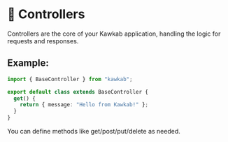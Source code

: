 # 🧩 Controllers

Controllers are the core of your Kawkab application, handling the logic for requests and responses.

## Example:

```typescript
import { BaseController } from "kawkab";

export default class extends BaseController {
  get() {
    return { message: "Hello from Kawkab!" };
  }
}
```

You can define methods like get/post/put/delete as needed. 